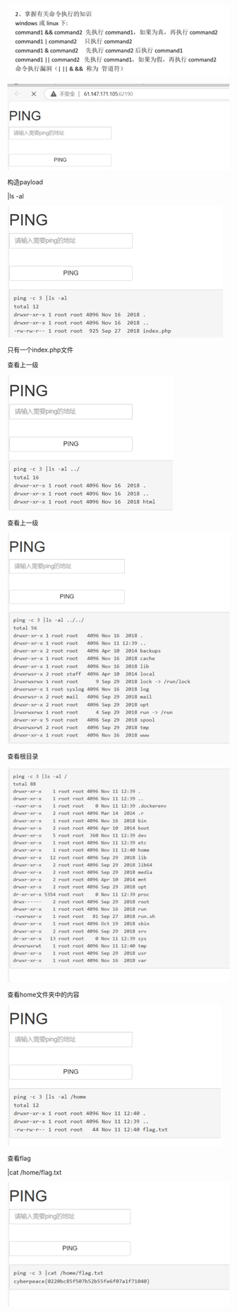 ![img](./assets/wps560.jpg)

![img](./assets/wps561.jpg) 

构造payload

|ls -al

![img](./assets/wps562.jpg) 

 

只有一个index.php文件

查看上一级

![img](./assets/wps563.jpg) 

 

查看上一级

![img](./assets/wps564.jpg) 

查看根目录

![img](./assets/wps565.jpg) 

查看home文件夹中的内容

![img](./assets/wps566.jpg) 

 

查看flag

|cat /home/flag.txt

![img](./assets/wps567.jpg) 

 